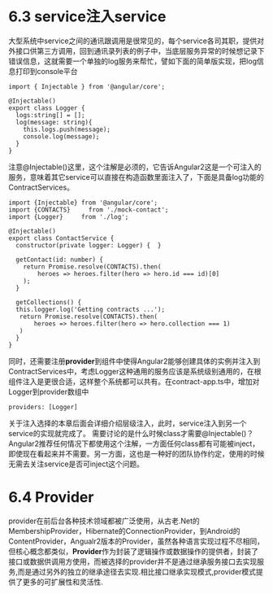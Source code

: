# 6.3 service注入service
大型系统中service之间的通讯跟调用是很常见的，每个service各司其职，提供对外接口供第三方调用，回到通讯录列表的例子中，当底层服务异常的时候想记录下错误信息，这就需要一个单独的log服务来帮忙，譬如下面的简单版实现，把log信息打印到console平台

	import { Injectable } from '@angular/core';
	
	@Injectable()
	export class Logger {
	  logs:string[] = [];
	  log(message: string){
	    this.logs.push(message);
	    console.log(message);
	  }
	}
注意@Injectable()这里，这个注解是必须的，它告诉Angular2这是一个可注入的服务，意味着其它service可以直接在构造函数里面注入了，下面是具备log功能的ContractServices。

	import {Injectable} from '@angular/core';
	import {CONTACTS}     from './mock-contact';
	import {Logger}     from './log';
	
	@Injectable()
	export class ContactService {
	  constructor(private logger: Logger) {  }
	
	  getContact(id: number) {
	    return Promise.resolve(CONTACTS).then(
	        heroes => heroes.filter(hero => hero.id === id)[0]
	    );
	  }
	
	  getCollections() {
      this.logger.log('Getting contracts ...');
	   return Promise.resolve(CONTACTS).then(
	       heroes => heroes.filter(hero => hero.collection === 1)
	   )
	  }
	}
同时，还需要注册**provider**到组件中使得Angular2能够创建具体的实例并注入到ContractServices中，考虑Logger这种通用的服务应该是系统级别通用的，在根组件注入是更很合适，这样整个系统都可以共有。在contract-app.ts中，增加对Logger到provider数组中
```
providers: [Logger]
```
关于注入选择的本章后面会详细介绍层级注入，此时，service注入到另一个service的实现就完成了。
需要讨论的是什么时候class才需要@Injectable()？Angular2推荐任何情况下都使用这个注解，一方面任何class都有可能被inject，即使现在看起来并不需要。另一方面，这也是一种好的团队协作约定，使用的时候无需去关注service是否可inject这个问题。

# 6.4 Provider
provider在前后台各种技术领域都被广泛使用，从古老.Net的MembershipProvider，Hibernate的ConnectionProvider，到Android的ContentProvider，Angualr2版本的Provider，虽然各种语言实现过程不尽相同，但核心概念都类似，**Provider**作为封装了逻辑操作或数据操作的提供者，封装了接口或数据供调用方使用，而被选择的provider并不是通过继承服务接口去实现服务,而是通过另外的独立的继承途径去实现.相比接口继承实现模式,provider模式提供了更多的可扩展性和灵活性.

